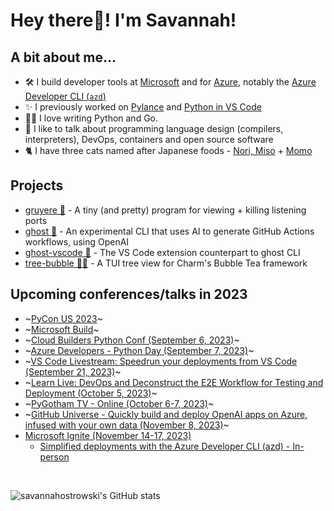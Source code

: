 # **Hey there👋! I'm Savannah!** 

## **A bit about me...**
- 🛠 I build developer tools at [Microsoft](https://github.com/microsoft) and for [Azure](https://github.com/azure/), notably the [Azure Developer CLI (`azd`)](https://github.com/azure/azure-dev)
- ✨ I previously worked on [Pylance](https://github.com/microsoft/pylance-release) and [Python in VS Code](https://github.com/microsoft/vscode-python)
- 👩‍💻 I love writing Python and Go.
- 📢 I like to talk about programming language design (compilers, interpreters), DevOps, containers and open source software
- 🐈 I have three cats named after Japanese foods - [Nori, Miso](https://twitter.com/savostrowski/status/1559183067792650243) + [Momo](https://twitter.com/savostrowski/status/1572073421164650496)

## Projects
- [gruyere 🧀](https://github.com/savannahostrowski/gruyere) - A tiny (and pretty) program for viewing + killing listening ports
- [ghost 👻](https://github.com/savannahostrowski/ghost) - An experimental CLI that uses AI to generate GitHub Actions workflows, using OpenAI
- [ghost-vscode 👻](https://github.com/savannahostrowski/ghost-vscode) - The VS Code extension counterpart to ghost CLI
- [tree-bubble 🌳🫧](https://github.com/savannahostrowski/tree-bubble) - A TUI tree view for Charm's Bubble Tea framework


## **Upcoming conferences/talks in 2023**
- ~[PyCon US 2023](https://us.pycon.org/2023/schedule/presentation/154/)~
- ~[Microsoft Build](https://build.microsoft.com/en-US/speakers/0588a295-e731-4e42-948a-a700029f0f23?source=/speakers)~
- ~[Cloud Builders Python Conf (September 6, 2023)](https://www.cloud-builders.tech/en/python-conf)~
- ~[Azure Developers - Python Day (September 7, 2023)](https://learn.microsoft.com/en-us/events/learn-events/azuredevelopers-pythonday/)~
- ~[VS Code Livestream: Speedrun your deployments from VS Code (September 21, 2023)](https://www.youtube.com/@code/streams)~
- ~[Learn Live: DevOps and Deconstruct the E2E Workflow for Testing and Deployment (October 5, 2023)](https://learn.microsoft.com/en-us/events/learn-events/learnlive-contoso-app-deconstructed/)~
- ~[PyGotham TV - Online (October 6-7, 2023)](https://2023.pygotham.tv/talks/)~
- ~[GitHub Universe - Quickly build and deploy OpenAI apps on Azure, infused with your own data (November 8, 2023)](https://aka.ms/ghu-azure-mainstage)~
- [Microsoft Ignite (November 14-17, 2023)](https://ignite.microsoft.com/en-US/home)
  - [Simplified deployments with the Azure Developer CLI (azd) - In-person](https://ignite.microsoft.com/en-US/sessions/6dcbc10d-205a-4898-a262-5700285466ad?source=sessions)
<br>
 
![`savannahostrowski`'s GitHub stats](https://github-readme-stats.vercel.app/api?username=savannahostrowski&show_icons=true&theme=radical)
